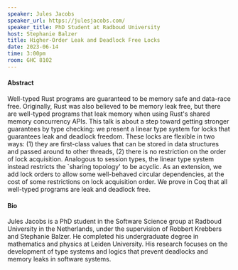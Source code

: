 ```yaml
---
speaker: Jules Jacobs
speaker_url: https://julesjacobs.com/
speaker_title: PhD Student at Radboud University
host: Stephanie Balzer
title: Higher-Order Leak and Deadlock Free Locks
date: 2023-06-14
time: 3:00pm
room: GHC 8102
---
```


#### Abstract

Well-typed Rust programs are guaranteed to be memory safe and data-race
free. Originally, Rust was also believed to be memory leak free, but there
are well-typed programs that leak memory when using Rust's shared memory
concurrency APIs. This talk is about a step toward getting stronger
guarantees by type checking: we present a linear type system for locks that
guarantees leak and deadlock freedom. These locks are flexible in two ways:
(1) they are first-class values that can be stored in data structures and
passed around to other threads, (2) there is no restriction on the order of
lock acquisition. Analogous to session types, the linear type system
instead restricts the `sharing topology' to be acyclic. As an extension, we
add lock orders to allow some well-behaved circular dependencies, at the
cost of some restrictions on lock acquisition order. We prove in Coq that
all well-typed programs are leak and deadlock free.

#### Bio

Jules Jacobs is a PhD student in the Software Science group at Radboud
University in the Netherlands, under the supervision of Robbert Krebbers
and Stephanie Balzer. He completed his undergraduate degree in mathematics
and physics at Leiden University. His research focuses on the development
of type systems and logics that prevent deadlocks and memory leaks in
software systems.
